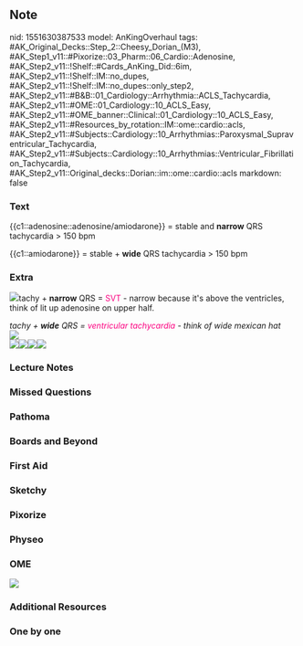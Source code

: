 ## Note
nid: 1551630387533
model: AnKingOverhaul
tags: #AK_Original_Decks::Step_2::Cheesy_Dorian_(M3), #AK_Step1_v11::#Pixorize::03_Pharm::06_Cardio::Adenosine, #AK_Step2_v11::!Shelf::#Cards_AnKing_Did::6im, #AK_Step2_v11::!Shelf::IM::no_dupes, #AK_Step2_v11::!Shelf::IM::no_dupes::only_step2, #AK_Step2_v11::#B&B::01_Cardiology::Arrhythmia::ACLS_Tachycardia, #AK_Step2_v11::#OME::01_Cardiology::10_ACLS_Easy, #AK_Step2_v11::#OME_banner::Clinical::01_Cardiology::10_ACLS_Easy, #AK_Step2_v11::#Resources_by_rotation::IM::ome::cardio::acls, #AK_Step2_v11::#Subjects::Cardiology::10_Arrhythmias::Paroxysmal_Supraventricular_Tachycardia, #AK_Step2_v11::#Subjects::Cardiology::10_Arrhythmias::Ventricular_Fibrillation_Tachycardia, #AK_Step2_v11::Original_decks::Dorian::im::ome::cardio::acls
markdown: false

### Text
{{c1::adenosine::adenosine/amiodarone}} = stable and <b>narrow</b>
QRS tachycardia > 150 bpm
<div>
  {{c1::amiodarone}} = stable + <b>wide</b> QRS tachycardia >
  150 bpm
</div>

### Extra
<i><img src="paste-869327150514177.jpg"></i>tachy + <b>narrow</b>
QRS = <font color="#FC0280">SVT</font> - narrow because it's above
the ventricles, think of lit up adenosine on upper half.
<div>
  <i>tachy + <b>wide</b> QRS = <font color="#FC0280">ventricular
  tachycardia</font> - think of wide mexican hat</i>
</div>
<div>
  <div>
    <i><img src="paste-681379381641217.jpg"></i>
  </div>
  <div>
    <img src="paste-350430676648503.jpg"><img src=
    "paste-284859410940363.jpg"><i><img src="uw.png"><img src=
    "horse.png"></i>
  </div>
</div>

### Lecture Notes


### Missed Questions


### Pathoma


### Boards and Beyond


### First Aid


### Sketchy


### Pixorize


### Physeo


### OME
<div class="ome-widget">
  <a href=
  "https://onlinemeded.org/spa/cardiology/acls-easy/acquire?ref=anki">
  <img src="_OME_AnkiFlashcards_Lesson_4.png"></a>
</div>

### Additional Resources


### One by one

